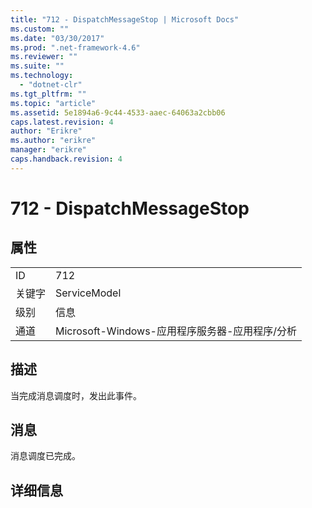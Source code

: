 ```yaml
---
title: "712 - DispatchMessageStop | Microsoft Docs"
ms.custom: ""
ms.date: "03/30/2017"
ms.prod: ".net-framework-4.6"
ms.reviewer: ""
ms.suite: ""
ms.technology: 
  - "dotnet-clr"
ms.tgt_pltfrm: ""
ms.topic: "article"
ms.assetid: 5e1894a6-9c44-4533-aaec-64063a2cbb06
caps.latest.revision: 4
author: "Erikre"
ms.author: "erikre"
manager: "erikre"
caps.handback.revision: 4
---
```

# 712 - DispatchMessageStop
## 属性  
  
|||  
|-|-|  
|ID|712|  
|关键字|ServiceModel|  
|级别|信息|  
|通道|Microsoft\-Windows\-应用程序服务器\-应用程序\/分析|  
  
## 描述  
 当完成消息调度时，发出此事件。  
  
## 消息  
 消息调度已完成。  
  
## 详细信息